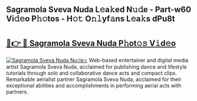## Sagramola Sveva Nuda L𝚎a𝚔ed N𝚞𝚍e - Part-w60 Vi𝚍𝚎o P𝚑𝚘tos - H𝚘𝚝 O𝚗𝚕yf𝚊ns L𝚎a𝚔s dPu8t

# <h2><a href="http://kf6bfa7.oniu.top/?m=Sagramola+Sveva+Nuda">🔗👉 🔴 Sagramola Sveva Nuda P𝚑ot𝚘𝚜 V𝚒d𝚎o</a></h2>

[![Sagramola Sveva Nuda Nu𝚍e𝚜](https://i.imgur.com/0qMVB7G.gif)](http://kf6bfa7.oniu.top/?m=Sagramola+Sveva+Nuda)
Web-based entertainer and digital media artist Sagramola Sveva Nuda, acclaimed for publishing dance and lifestyle tutorials through solo and collaborative dance acts and compact clips. Remarkable aerialist partner Sagramola Sveva Nuda, acclaimed for their exceptional abilities and accomplishments in performing aerial acts with partners.  
